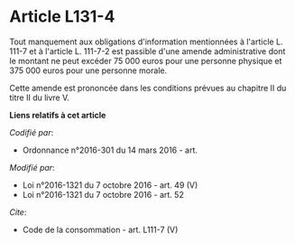 # Article L131-4

Tout manquement aux obligations d'information mentionnées à l'article L. 111-7 et à l'article L. 111-7-2 est passible d'une
amende administrative dont le montant ne peut excéder 75 000 euros pour une personne physique et 375 000 euros pour une
personne morale. 

Cette amende est prononcée dans les conditions prévues au chapitre II du titre II du livre V.

**Liens relatifs à cet article**

_Codifié par_:

  - Ordonnance n°2016-301 du 14 mars 2016 - art.

_Modifié par_:

  - Loi n°2016-1321 du 7 octobre 2016 - art. 49 (V)
  - Loi n°2016-1321 du 7 octobre 2016 - art. 52

_Cite_:

  - Code de la consommation - art. L111-7 (V)
